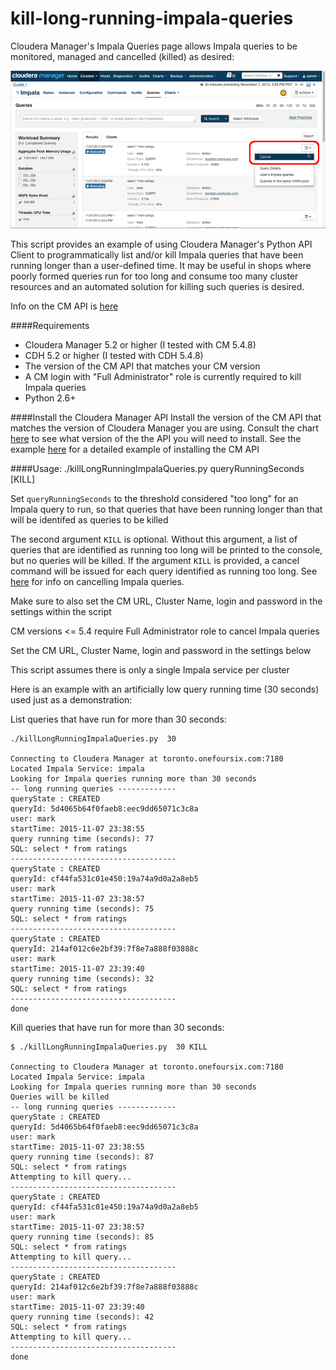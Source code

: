 kill-long-running-impala-queries
====================

Cloudera Manager's Impala Queries page allows Impala queries to be monitored, managed and cancelled (killed) as desired:

![](images/cm-impala-queries.png)

This script provides an example of using Cloudera Manager's Python API Client to programmatically list and/or kill Impala queries that have been running longer than a user-defined time. It may be useful in shops where poorly formed queries run for too long and consume too many cluster resources and an automated solution for killing such queries is desired.

Info on the CM API is [here](http://cloudera.github.io/cm_api/)

####Requirements
- Cloudera Manager 5.2 or higher (I tested with CM 5.4.8)  
- CDH 5.2 or higher (I tested with CDH 5.4.8)
- The version of the CM API that matches your CM version
- A CM login with "Full Administrator" role is currently required to kill Impala queries
- Python 2.6+

####Install the Cloudera Manager API 
Install the version of the CM API that matches the version of Cloudera Manager you are using. Consult the chart [here](http://cloudera.github.io/cm_api/docs/releases/) to see what version of the the API you will need to install.
See the example [here](https://github.com/onefoursix/cm-api-flume-example/blob/master/README.md) for a detailed example of installing the CM API

####Usage: 
    ./killLongRunningImpalaQueries.py  queryRunningSeconds [KILL]

Set <code>queryRunningSeconds</code> to the threshold considered "too long" for an Impala query to run, so that queries that have been running longer than that will be identifed as queries to be killed

The second argument <code>KILL</code> is optional.
Without this argument, a list of queries that are identified as running too long will be printed to the console, but no queries will be killed. 
If the argument <code>KILL</code> is provided, a cancel command will be issued for each query identified as running too long. 
See [here](http://www.cloudera.com/content/www/en-us/documentation/enterprise/latest/topics/cm_dg_impala_queries.html) for info on cancelling Impala queries.

Make sure to also set the CM URL, Cluster Name, login and password in the settings within the script

CM versions <= 5.4 require Full Administrator role to cancel Impala queries 

Set the CM URL, Cluster Name, login and password in the settings below

This script assumes there is only a single Impala service per cluster

Here is an example with an artificially low query running time (30 seconds) used just as a demonstration:

List queries that have run for more than 30 seconds:

    ./killLongRunningImpalaQueries.py  30 

    Connecting to Cloudera Manager at toronto.onefoursix.com:7180
    Located Impala Service: impala
    Looking for Impala queries running more than 30 seconds
    -- long running queries -------------
    queryState : CREATED
    queryId: 5d4065b64f0faeb8:eec9dd65071c3c8a
    user: mark
    startTime: 2015-11-07 23:38:55 
    query running time (seconds): 77
    SQL: select * from ratings
    -------------------------------------
    queryState : CREATED
    queryId: cf44fa531c01e450:19a74a9d0a2a8eb5
    user: mark
    startTime: 2015-11-07 23:38:57 
    query running time (seconds): 75
    SQL: select * from ratings
    -------------------------------------
    queryState : CREATED
    queryId: 214af012c6e2bf39:7f8e7a888f03888c
    user: mark
    startTime: 2015-11-07 23:39:40 
    query running time (seconds): 32
    SQL: select * from ratings
    -------------------------------------
    done


Kill queries that have run for more than 30 seconds:

    $ ./killLongRunningImpalaQueries.py  30 KILL

    Connecting to Cloudera Manager at toronto.onefoursix.com:7180
    Located Impala Service: impala
    Looking for Impala queries running more than 30 seconds
    Queries will be killed
    -- long running queries -------------
    queryState : CREATED
    queryId: 5d4065b64f0faeb8:eec9dd65071c3c8a
    user: mark
    startTime: 2015-11-07 23:38:55 
    query running time (seconds): 87
    SQL: select * from ratings
    Attempting to kill query...
    -------------------------------------
    queryState : CREATED
    queryId: cf44fa531c01e450:19a74a9d0a2a8eb5
    user: mark
    startTime: 2015-11-07 23:38:57 
    query running time (seconds): 85
    SQL: select * from ratings
    Attempting to kill query...
    -------------------------------------
    queryState : CREATED
    queryId: 214af012c6e2bf39:7f8e7a888f03888c
    user: mark
    startTime: 2015-11-07 23:39:40 
    query running time (seconds): 42
    SQL: select * from ratings
    Attempting to kill query...
    -------------------------------------
    done






